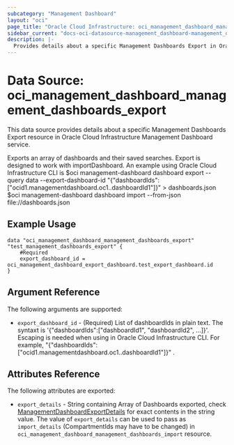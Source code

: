 ```yaml
---
subcategory: "Management Dashboard"
layout: "oci"
page_title: "Oracle Cloud Infrastructure: oci_management_dashboard_management_dashboards_export"
sidebar_current: "docs-oci-datasource-management_dashboard-management_dashboards_export"
description: |-
  Provides details about a specific Management Dashboards Export in Oracle Cloud Infrastructure Management Dashboard service
---
```


# Data Source: oci_management_dashboard_management_dashboards_export
This data source provides details about a specific Management Dashboards Export resource in Oracle Cloud Infrastructure Management Dashboard service.

Exports an array of dashboards and their saved searches. Export is designed to work with importDashboard. An example using Oracle Cloud Infrastructure CLI is $oci management-dashboard dashboard export --query data --export-dashboard-id "{\"dashboardIds\":[\"ocid1.managementdashboard.oc1..dashboardId1\"]}"  > dashboards.json $oci management-dashboard dashboard import --from-json file://dashboards.json

## Example Usage

```hcl
data "oci_management_dashboard_management_dashboards_export" "test_management_dashboards_export" {
	#Required
	export_dashboard_id = oci_management_dashboard_export_dashboard.test_export_dashboard.id
}
```

## Argument Reference

The following arguments are supported:

* `export_dashboard_id` - (Required) List of dashboardIds in plain text. The syntaxt is '{"dashboardIds":["dashboardId1", "dashboardId2", ...]}'. Escaping is needed when using in Oracle Cloud Infrastructure CLI. For example, "{\"dashboardIds\":[\"ocid1.managementdashboard.oc1..dashboardId1\"]}" .


## Attributes Reference

The following attributes are exported:

* `export_details` - String containing Array of Dashboards exported, check [ManagementDashboardExportDetails](https://docs.cloud.oracle.com/en-us/iaas/api/#/en/managementdashboard/20200901/datatypes/ManagementDashboardExportDetails) for exact contents in the string value. The value of `export_details` can be used to pass as `import_details` (CompartmentIds may have to be changed) in `oci_management_dashboard_management_dashboards_import` resource.
